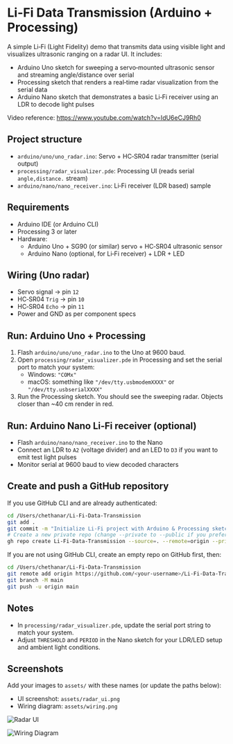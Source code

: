 # Li-Fi Data Transmission (Arduino + Processing)

A simple Li‑Fi (Light Fidelity) demo that transmits data using visible light and visualizes ultrasonic ranging on a radar UI. It includes:

- Arduino Uno sketch for sweeping a servo‑mounted ultrasonic sensor and streaming angle/distance over serial
- Processing sketch that renders a real‑time radar visualization from the serial data
- Arduino Nano sketch that demonstrates a basic Li‑Fi receiver using an LDR to decode light pulses

Video reference: https://www.youtube.com/watch?v=IdU6eCJ9Rh0

## Project structure

- `arduino/uno/uno_radar.ino`: Servo + HC‑SR04 radar transmitter (serial output)
- `processing/radar_visualizer.pde`: Processing UI (reads serial `angle,distance.` stream)
- `arduino/nano/nano_receiver.ino`: Li‑Fi receiver (LDR based) sample

## Requirements

- Arduino IDE (or Arduino CLI)
- Processing 3 or later
- Hardware:
  - Arduino Uno + SG90 (or similar) servo + HC‑SR04 ultrasonic sensor
  - Arduino Nano (optional, for Li‑Fi receiver) + LDR + LED

## Wiring (Uno radar)

- Servo signal → pin `12`
- HC‑SR04 `Trig` → pin `10`
- HC‑SR04 `Echo` → pin `11`
- Power and GND as per component specs

## Run: Arduino Uno + Processing

1) Flash `arduino/uno/uno_radar.ino` to the Uno at 9600 baud.
2) Open `processing/radar_visualizer.pde` in Processing and set the serial port to match your system:
   - Windows: `"COMx"`
   - macOS: something like `"/dev/tty.usbmodemXXXX"` or `"/dev/tty.usbserialXXXX"`
3) Run the Processing sketch. You should see the sweeping radar. Objects closer than ~40 cm render in red.

## Run: Arduino Nano Li‑Fi receiver (optional)

- Flash `arduino/nano/nano_receiver.ino` to the Nano
- Connect an LDR to `A2` (voltage divider) and an LED to `D3` if you want to emit test light pulses
- Monitor serial at 9600 baud to view decoded characters

## Create and push a GitHub repository

If you use GitHub CLI and are already authenticated:

```bash
cd /Users/chethanar/Li-Fi-Data-Transmission
git add .
git commit -m "Initialize Li‑Fi project with Arduino & Processing sketches"
# Create a new private repo (change --private to --public if you prefer)
gh repo create Li-Fi-Data-Transmission --source=. --remote=origin --private --push
```

If you are not using GitHub CLI, create an empty repo on GitHub first, then:

```bash
cd /Users/chethanar/Li-Fi-Data-Transmission
git remote add origin https://github.com/<your-username>/Li-Fi-Data-Transmission.git
git branch -M main
git push -u origin main
```

## Notes

- In `processing/radar_visualizer.pde`, update the serial port string to match your system.
- Adjust `THRESHOLD` and `PERIOD` in the Nano sketch for your LDR/LED setup and ambient light conditions.

## Screenshots

Add your images to `assets/` with these names (or update the paths below):

- UI screenshot: `assets/radar_ui.png`
- Wiring diagram: `assets/wiring.png`

![Radar UI](assets/radar_ui.png)

![Wiring Diagram](assets/wiring.png)
